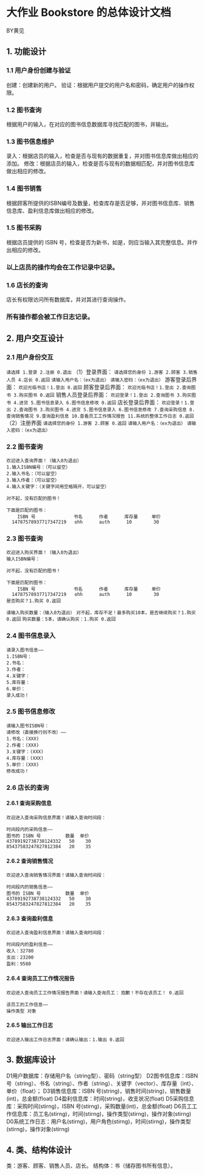 # 大作业 Bookstore 的总体设计文档
BY黄见
## 1. 功能设计
### 1.1 用户身份创建与验证
创建：创建新的用户。
验证：根据用户提交的用户名和密码，确定用户的操作权限。
### 1.2 图书查询
根据用户的输入，在对应的图书信息数据库寻找匹配的图书，并输出。
### 1.3 图书信息维护
录入：根据店员的输入，检查是否与现有的数据重复，并对图书信息库做出相应的添加。
修改：根据店员的输入，检查是否与现有的数据相匹配，并对图书信息库做出相应的修改。
### 1.4 图书销售
根据顾客所提供的ISBN编号及数量，检查库存是否足够，并对图书信息库、销售信息库、盈利信息库做出相应的修改。
### 1.5 图书采购
根据店员提供的 ISBN 号，检查是否为新书，如是，则应当输入其完整信息。并作出相应的修改。
### 以上店员的操作均会在工作记录中记录。
### 1.6 店长的查询
店长有权限访问所有数据库，并对其进行查询操作。
### 所有操作都会被工作日志记录。

## 2. 用户交互设计
### 2.1 用户身份交互
`请选择 1.登录 2.注册 0.退出`
（1）登录界面：
`请选择您的身份 1.游客 2.顾客 3.销售人员 4.店长 0.返回`
`请输入用户名：（ex为退出）`
`请输入密码：（ex为退出）`
游客登录后界面：
`欢迎光临书店！1.登出 0.返回`
顾客登录后界面：
`欢迎光临书店！1.登出 2.查询图书 3.购买图书 0.返回`
销售人员登录后界面：
`欢迎登录！1.登出 2.查询图书 3.购买图书 4.进货 5.图书信息录入 6.图书信息修改 0.返回`
店长登录后界面：
`欢迎登录！1.登出 2.查询图书 3.购买图书 4.进货 5.图书信息录入 6.图书信息修改 7.查询采购信息 8.查询销售情况 9.查询盈利信息 10.查看员工工作情况报告 11.系统的整体工作日志 0.返回`
（2）注册界面
`请选择您的身份 1.游客 2.顾客 0.返回`
`请输入用户名：（ex为退出）`
`请输入密码：（ex为退出）`
### 2.2 图书查询
```
欢迎进入查询界面！（输入0为退出）
1.输入ISBN编号：（可以留空）
2.输入书名：（可以留空）
3.输入作者：（可以留空）
4.输入关键字：（关键字间用空格隔开，可以留空）
```
`对不起，没有匹配的图书！`
```
下面是匹配的图书：
	ISBN 号				书名		作者		库存量		单价
  14787578937717347219   ohh      auth      10        30
```
### 2.3 图书查询
```
欢迎进入购买界面！（输入0为退出）
输入ISBN编号：
```
`对不起，没有匹配的图书！`
```
下面是匹配的图书：
	ISBN 号				书名		作者		库存量		单价
  14787578937717347219   ohh      auth      10        30
是否购买？1.购买 0.返回
```
`请输入购买数量：（输入0为退出）`
`对不起，库存不足！最多购买10本，是否继续购买？1.购买 0.返回`
`购买数量：5本，请确认购买：1.购买 0.返回`
### 2.4 图书信息录入
```
请录入图书信息——
1.ISBN号：
2.书名：
3.作者：
4.关键字：
5.库存量：
6.单价：
录入成功！
```
### 2.5 图书信息修改
```
请输入图书ISBN号：
请修改（直接换行则不改）——
1.书名：(XXX)
2.作者：(XXX)
3.关键字：(XXX)
4.库存量：(XXX)
5.单价：(XXX)
修改成功！
```
### 2.6 店长的查询
#### 2.6.1 查询采购信息
`欢迎进入查询采购信息界面！请输入查询时间段：`
```
时间段内的采购信息——
图书的 ISBN 号         数量  单价
43789192738738124332   50    30
85437583247827812384   20    35
```
#### 2.6.2 查询销售情况
`欢迎进入查询销售情况界面！请输入查询时间段：`
```
时间段内的销售信息——
图书的 ISBN 号         数量  单价
43789192738738124332   50    30
85437583247827812384   20    35
```
#### 2.6.3 查询盈利信息
`欢迎进入查询盈利信息界面！请输入查询时间段：`
```
时间段内的盈利信息——
收入：32780
支出：23200
盈利：9580
```
#### 2.6.4 查询员工工作情况报告
`欢迎进入查询员工工作情况报告界面！请输入查询员工：`
`抱歉！不存在该员工！ 0.返回`
```
该员工的工作信息——
操作类型 对象
```
#### 2.6.5 输出工作日志
`欢迎进入输出工作日志界面！请确认输出：1.输出 0.返回`

## 3. 数据库设计
D1用户数据库：存储用户名（string型）、密码（string型）
D2图书信息库：ISBN 号（string）、书名（string）、作者（string）、关键字（vector）、库存量（int）、单价（float）；
D3销售信息库：ISBN 号(string)，销售时间(string)，销售数量(int)，总金额(float)
D4盈利信息库：时间(string)，收支状况(float)
D5采购信息库：采购时间(stirng)，ISBN 号(stirng)，采购数量(int)，总金额(float)
D6员工工作信息库：员工名(stirng)，时间(stirng)，操作类型(stirng)，操作对象(stirng)
D0系统工作日志：用户名(stirng)，用户角色(stirng)，时间(stirng)，操作类型(stirng)，操作对象(stirng)
## 4. 类、结构体设计
类：游客、顾客、销售人员、店长。
结构体：书（储存图书所有信息）。
